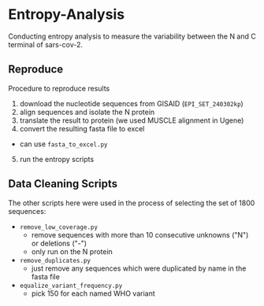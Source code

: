 # Entropy-Analysis
Conducting entropy analysis to measure the variability between the N and C terminal of sars-cov-2.

## Reproduce

Procedure to reproduce results

1. download the nucleotide sequences from GISAID (`EPI_SET_240302kp`)
2. align sequences and isolate the N protein
3. translate the result to protein (we used MUSCLE alignment in Ugene)
4. convert the resulting fasta file to excel
  - can use `fasta_to_excel.py`
5. run the entropy scripts

## Data Cleaning Scripts

The other scripts here were used in the process of selecting the set of 1800 sequences:

- `remove_low_coverage.py`
  - remove sequences with more than 10 consecutive unknowns ("N") or deletions ("-")
  - only run on the N protein
- `remove_duplicates.py`
  - just remove any sequences which were duplicated by name in the fasta file
- `equalize_variant_frequency.py`
  - pick 150 for each named WHO variant

